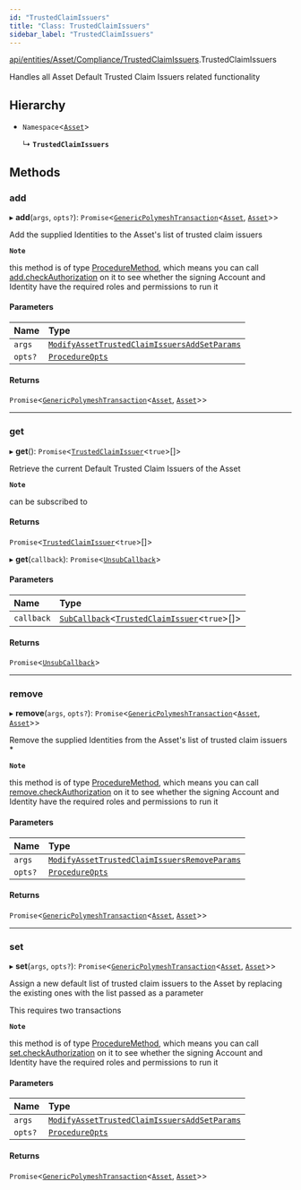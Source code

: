 ```yaml
---
id: "TrustedClaimIssuers"
title: "Class: TrustedClaimIssuers"
sidebar_label: "TrustedClaimIssuers"
---
```


[api/entities/Asset/Compliance/TrustedClaimIssuers](../../../../../../modules/API/Entities/Asset/Compliance/TrustedClaimIssuers/TrustedClaimIssuers.md).TrustedClaimIssuers

Handles all Asset Default Trusted Claim Issuers related functionality

## Hierarchy

- `Namespace`<[`Asset`](../../Asset.md)\>

  ↳ **`TrustedClaimIssuers`**

## Methods

### add

▸ **add**(`args`, `opts?`): `Promise`<[`GenericPolymeshTransaction`](../../../../../../modules/Types/Types.md#genericpolymeshtransaction)<[`Asset`](../../Asset.md), [`Asset`](../../Asset.md)\>\>

Add the supplied Identities to the Asset's list of trusted claim issuers

**`Note`**

this method is of type [ProcedureMethod](../../../../../../interfaces/Types/ProcedureMethod/ProcedureMethod.md), which means you can call [add.checkAuthorization](../../../../../../interfaces/Types/ProcedureMethod/ProcedureMethod.md#checkauthorization)
  on it to see whether the signing Account and Identity have the required roles and permissions to run it

#### Parameters

| Name | Type |
| :------ | :------ |
| `args` | [`ModifyAssetTrustedClaimIssuersAddSetParams`](../../../../../../interfaces/API/Procedures/Types/ModifyAssetTrustedClaimIssuersAddSetParams/ModifyAssetTrustedClaimIssuersAddSetParams.md) |
| `opts?` | [`ProcedureOpts`](../../../../../../interfaces/Types/ProcedureOpts/ProcedureOpts.md) |

#### Returns

`Promise`<[`GenericPolymeshTransaction`](../../../../../../modules/Types/Types.md#genericpolymeshtransaction)<[`Asset`](../../Asset.md), [`Asset`](../../Asset.md)\>\>

___

### get

▸ **get**(): `Promise`<[`TrustedClaimIssuer`](../../../../../../interfaces/Types/TrustedClaimIssuer/TrustedClaimIssuer.md)<``true``\>[]\>

Retrieve the current Default Trusted Claim Issuers of the Asset

**`Note`**

can be subscribed to

#### Returns

`Promise`<[`TrustedClaimIssuer`](../../../../../../interfaces/Types/TrustedClaimIssuer/TrustedClaimIssuer.md)<``true``\>[]\>

▸ **get**(`callback`): `Promise`<[`UnsubCallback`](../../../../../../modules/Types/Types.md#unsubcallback)\>

#### Parameters

| Name | Type |
| :------ | :------ |
| `callback` | [`SubCallback`](../../../../../../modules/Types/Types.md#subcallback)<[`TrustedClaimIssuer`](../../../../../../interfaces/Types/TrustedClaimIssuer/TrustedClaimIssuer.md)<``true``\>[]\> |

#### Returns

`Promise`<[`UnsubCallback`](../../../../../../modules/Types/Types.md#unsubcallback)\>

___

### remove

▸ **remove**(`args`, `opts?`): `Promise`<[`GenericPolymeshTransaction`](../../../../../../modules/Types/Types.md#genericpolymeshtransaction)<[`Asset`](../../Asset.md), [`Asset`](../../Asset.md)\>\>

Remove the supplied Identities from the Asset's list of trusted claim issuers   *

**`Note`**

this method is of type [ProcedureMethod](../../../../../../interfaces/Types/ProcedureMethod/ProcedureMethod.md), which means you can call [remove.checkAuthorization](../../../../../../interfaces/Types/ProcedureMethod/ProcedureMethod.md#checkauthorization)
  on it to see whether the signing Account and Identity have the required roles and permissions to run it

#### Parameters

| Name | Type |
| :------ | :------ |
| `args` | [`ModifyAssetTrustedClaimIssuersRemoveParams`](../../../../../../interfaces/API/Procedures/Types/ModifyAssetTrustedClaimIssuersRemoveParams/ModifyAssetTrustedClaimIssuersRemoveParams.md) |
| `opts?` | [`ProcedureOpts`](../../../../../../interfaces/Types/ProcedureOpts/ProcedureOpts.md) |

#### Returns

`Promise`<[`GenericPolymeshTransaction`](../../../../../../modules/Types/Types.md#genericpolymeshtransaction)<[`Asset`](../../Asset.md), [`Asset`](../../Asset.md)\>\>

___

### set

▸ **set**(`args`, `opts?`): `Promise`<[`GenericPolymeshTransaction`](../../../../../../modules/Types/Types.md#genericpolymeshtransaction)<[`Asset`](../../Asset.md), [`Asset`](../../Asset.md)\>\>

Assign a new default list of trusted claim issuers to the Asset by replacing the existing ones with the list passed as a parameter

This requires two transactions

**`Note`**

this method is of type [ProcedureMethod](../../../../../../interfaces/Types/ProcedureMethod/ProcedureMethod.md), which means you can call [set.checkAuthorization](../../../../../../interfaces/Types/ProcedureMethod/ProcedureMethod.md#checkauthorization)
  on it to see whether the signing Account and Identity have the required roles and permissions to run it

#### Parameters

| Name | Type |
| :------ | :------ |
| `args` | [`ModifyAssetTrustedClaimIssuersAddSetParams`](../../../../../../interfaces/API/Procedures/Types/ModifyAssetTrustedClaimIssuersAddSetParams/ModifyAssetTrustedClaimIssuersAddSetParams.md) |
| `opts?` | [`ProcedureOpts`](../../../../../../interfaces/Types/ProcedureOpts/ProcedureOpts.md) |

#### Returns

`Promise`<[`GenericPolymeshTransaction`](../../../../../../modules/Types/Types.md#genericpolymeshtransaction)<[`Asset`](../../Asset.md), [`Asset`](../../Asset.md)\>\>
